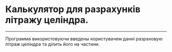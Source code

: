 # Калькулятор для разрахунків літражу целіндра.
____
Программа використовуючи введены користувачем данні разраховую літраж целіндра та ділить його на частини.